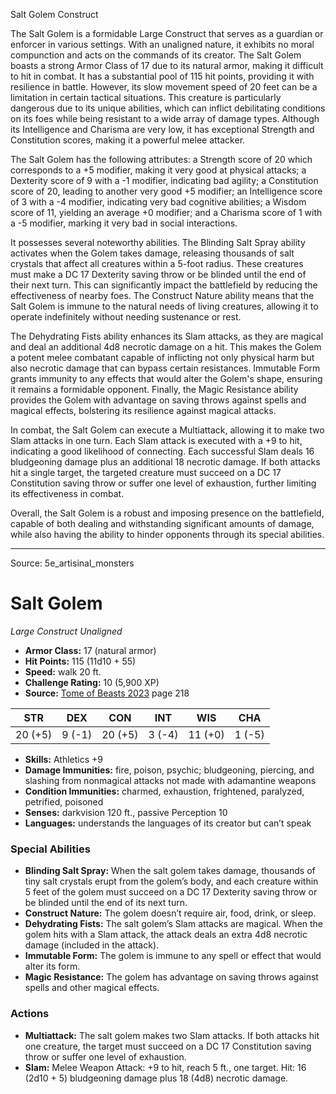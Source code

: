 <MonsterName/>Salt Golem</MonsterName>
<CreatureType/>Construct</CreatureType>

<summary>The Salt Golem is a formidable Large Construct that serves as a guardian or enforcer in various settings. With an unaligned nature, it exhibits no moral compunction and acts on the commands of its creator. The Salt Golem boasts a strong Armor Class of 17 due to its natural armor, making it difficult to hit in combat. It has a substantial pool of 115 hit points, providing it with resilience in battle. However, its slow movement speed of 20 feet can be a limitation in certain tactical situations. This creature is particularly dangerous due to its unique abilities, which can inflict debilitating conditions on its foes while being resistant to a wide array of damage types. Although its Intelligence and Charisma are very low, it has exceptional Strength and Constitution scores, making it a powerful melee attacker. </summary>

<detail>

The Salt Golem has the following attributes: a Strength score of 20 which corresponds to a +5 modifier, making it very good at physical attacks; a Dexterity score of 9 with a -1 modifier, indicating bad agility; a Constitution score of 20, leading to another very good +5 modifier; an Intelligence score of 3 with a -4 modifier, indicating very bad cognitive abilities; a Wisdom score of 11, yielding an average +0 modifier; and a Charisma score of 1 with a -5 modifier, marking it very bad in social interactions.

It possesses several noteworthy abilities. The Blinding Salt Spray ability activates when the Golem takes damage, releasing thousands of salt crystals that affect all creatures within a 5-foot radius. These creatures must make a DC 17 Dexterity saving throw or be blinded until the end of their next turn. This can significantly impact the battlefield by reducing the effectiveness of nearby foes. The Construct Nature ability means that the Salt Golem is immune to the natural needs of living creatures, allowing it to operate indefinitely without needing sustenance or rest. 

The Dehydrating Fists ability enhances its Slam attacks, as they are magical and deal an additional 4d8 necrotic damage on a hit. This makes the Golem a potent melee combatant capable of inflicting not only physical harm but also necrotic damage that can bypass certain resistances. Immutable Form grants immunity to any effects that would alter the Golem's shape, ensuring it remains a formidable opponent. Finally, the Magic Resistance ability provides the Golem with advantage on saving throws against spells and magical effects, bolstering its resilience against magical attacks.

In combat, the Salt Golem can execute a Multiattack, allowing it to make two Slam attacks in one turn. Each Slam attack is executed with a +9 to hit, indicating a good likelihood of connecting. Each successful Slam deals 16 bludgeoning damage plus an additional 18 necrotic damage. If both attacks hit a single target, the targeted creature must succeed on a DC 17 Constitution saving throw or suffer one level of exhaustion, further limiting its effectiveness in combat. 

Overall, the Salt Golem is a robust and imposing presence on the battlefield, capable of both dealing and withstanding significant amounts of damage, while also having the ability to hinder opponents through its special abilities.</detail>



---

Source: 5e_artisinal_monsters

# Salt Golem

*Large* *Construct* *Unaligned*

- **Armor Class:** 17 (natural armor)
- **Hit Points:** 115 (11d10 + 55)
- **Speed:** walk 20 ft.
- **Challenge Rating:** 10 (5,900 XP)
- **Source:** [Tome of Beasts 2023](https://koboldpress.com/kpstore/product/tome-of-beasts-1-2023-edition/) page 218

| STR | DEX | CON | INT | WIS | CHA |
| --- | --- | --- | --- | --- | --- |
| 20 (+5) | 9 (-1) | 20 (+5) | 3 (-4) | 11 (+0) | 1 (-5) |

- **Skills:** Athletics +9
- **Damage Immunities:** fire, poison, psychic; bludgeoning, piercing, and slashing from nonmagical attacks not made with adamantine weapons
- **Condition Immunities:** charmed, exhaustion, frightened, paralyzed, petrified, poisoned
- **Senses:** darkvision 120 ft., passive Perception 10
- **Languages:** understands the languages of its creator but can’t speak

### Special Abilities

- **Blinding Salt Spray:** When the salt golem takes damage, thousands of tiny salt crystals erupt from the golem’s body, and each creature within 5 feet of the golem must succeed on a DC 17 Dexterity saving throw or be blinded until the end of its next turn.
- **Construct Nature:** The golem doesn’t require air, food, drink, or sleep.
- **Dehydrating Fists:** The salt golem’s Slam attacks are magical. When the golem hits with a Slam attack, the attack deals an extra 4d8 necrotic damage (included in the attack).
- **Immutable Form:** The golem is immune to any spell or effect that would alter its form.
- **Magic Resistance:** The golem has advantage on saving throws against spells and other magical effects.

### Actions

- **Multiattack:** The salt golem makes two Slam attacks. If both attacks hit one creature, the target must succeed on a DC 17 Constitution saving throw or suffer one level of exhaustion.
- **Slam:** Melee Weapon Attack: +9 to hit, reach 5 ft., one target. Hit: 16 (2d10 + 5) bludgeoning damage plus 18 (4d8) necrotic damage.


